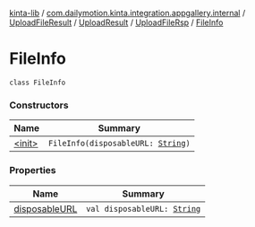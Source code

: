 [kinta-lib](../../../../../index.md) / [com.dailymotion.kinta.integration.appgallery.internal](../../../../index.md) / [UploadFileResult](../../../index.md) / [UploadResult](../../index.md) / [UploadFileRsp](../index.md) / [FileInfo](./index.md)

# FileInfo

`class FileInfo`

### Constructors

| Name | Summary |
|---|---|
| [&lt;init&gt;](-init-.md) | `FileInfo(disposableURL: `[`String`](https://kotlinlang.org/api/latest/jvm/stdlib/kotlin/-string/index.html)`)` |

### Properties

| Name | Summary |
|---|---|
| [disposableURL](disposable-u-r-l.md) | `val disposableURL: `[`String`](https://kotlinlang.org/api/latest/jvm/stdlib/kotlin/-string/index.html) |
